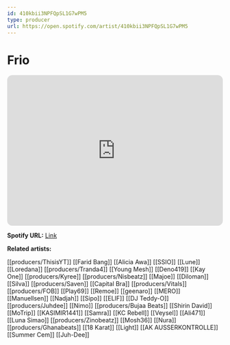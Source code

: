 ```yaml
---
id: 410kbii3NPFQpSL1G7wPM5
type: producer
url: https://open.spotify.com/artist/410kbii3NPFQpSL1G7wPM5
---
```

# Frio

<iframe style="border-radius:12px" src="https://open.spotify.com/embed/artist/410kbii3NPFQpSL1G7wPM5" width="100%" height="352" frameBorder="0" allowfullscreen="" allow="autoplay; clipboard-write; encrypted-media; fullscreen; picture-in-picture" loading="lazy"></iframe>

**Spotify URL:** [Link](https://open.spotify.com/artist/410kbii3NPFQpSL1G7wPM5)

**Related artists:**

[[producers/ThisisYT]]
[[Farid Bang]]
[[Alicia Awa]]
[[SSIO]]
[[Lune]]
[[Loredana]]
[[producers/Tranda4]]
[[Young Mesh]]
[[Deno419]]
[[Kay One]]
[[producers/Kyree]]
[[producers/Nisbeatz]]
[[Majoe]]
[[Diloman]]
[[Silva]]
[[producers/Saven]]
[[Capital Bra]]
[[producers/Vitals]]
[[producers/FOB]]
[[Play69]]
[[Remoe]]
[[geenaro]]
[[MERO]]
[[Manuellsen]]
[[Nadjah]]
[[Sipo]]
[[ELIF]]
[[DJ Teddy-O]]
[[producers/Juhdee]]
[[Nimo]]
[[producers/Bujaa Beats]]
[[Shirin David]]
[[MoTrip]]
[[KASIMIR1441]]
[[Samra]]
[[KC Rebell]]
[[Veysel]]
[[Ali471]]
[[Luna Simao]]
[[producers/Zinobeatz]]
[[Mosh36]]
[[Nura]]
[[producers/Ghanabeats]]
[[18 Karat]]
[[Light]]
[[AK AUSSERKONTROLLE]]
[[Summer Cem]]
[[Juh-Dee]]
